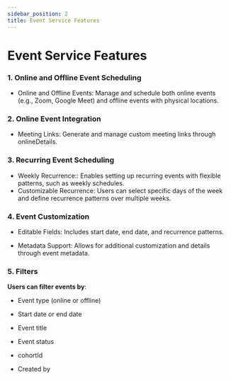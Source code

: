 ```yaml
---
sidebar_position: 2
title: Event Service Features
---
```


# Event Service Features

### 1. Online and Offline Event Scheduling

- Online and Offline Events: Manage and schedule both online events (e.g., Zoom, Google Meet) and offline events with physical locations.

### 2. Online Event Integration

<!-- - Provider Options: Integrate with platforms like Zoom and Google Meet. -->

- Meeting Links: Generate and manage custom meeting links through onlineDetails.

### 3. Recurring Event Scheduling

- Weekly Recurrence:: Enables setting up recurring events with flexible patterns, such as weekly schedules.
- Customizable Recurrence: Users can select specific days of the week and define recurrence patterns over multiple weeks.

### 4. Event Customization

- Editable Fields: Includes start date, end date, and recurrence patterns.

- Metadata Support: Allows for additional customization and details through event metadata.

### 5. Filters

**Users can filter events by**:

- Event type (online or offline)

- Start date or end date

- Event title

- Event status

- cohortId

- Created by
